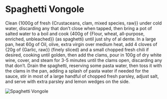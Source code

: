 # Spaghetti Vongole

Clean {1000g of fresh {Crustaceans, clam, mixed species, raw}} under cold water, discarding any that don’t close when tapped, then bring a pot of salted water to a boil and cook {400g of {Flour, wheat, all-purpose, enriched, unbleached}} (as spaghetti) until just shy of al dente. In a large pan, heat 60g of Oil, olive, extra virgin over medium heat, add 4 cloves of {20g of {Garlic, raw}} (finely sliced) and a small chopped fresh chili if desired, cooking until golden, then add the clams, pour in 100g of dry white wine, cover, and steam for 3-5 minutes until the clams open, discarding any that don’t. Drain the spaghetti, reserving some pasta water, then toss it with the clams in the pan, adding a splash of pasta water if needed for the sauce, stir in most of a large handful of chopped fresh parsley, adjust salt, and serve with extra parsley and lemon wedges on the side. 

![Spaghetti Vongole](../../MealPlanner/meals/images/spaghettivongole.jpg)